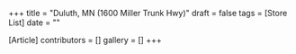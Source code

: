 +++
title = "Duluth, MN (1600 Miller Trunk Hwy)"
draft = false
tags = [Store List]
date = ""

[Article]
contributors = []
gallery = []
+++